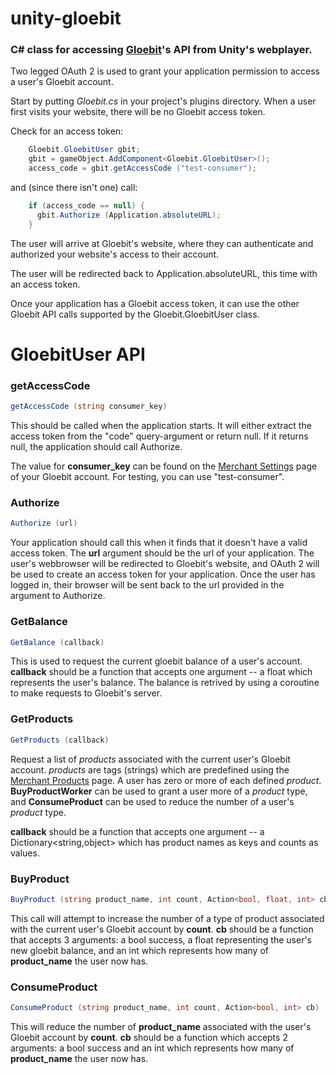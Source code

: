 unity-gloebit
=============

### C# class for accessing [Gloebit](http://docs.gloebit.com/)'s API from Unity's webplayer.

Two legged OAuth 2 is used
to grant your application permission to access a user's Gloebit account.

Start by putting *Gloebit.cs* in your project's plugins directory.
When a user first visits your website, there will be no
Gloebit access token.

Check for an access token:

```C#
    Gloebit.GloebitUser gbit;
    gbit = gameObject.AddComponent<Gloebit.GloebitUser>();
    access_code = gbit.getAccessCode ("test-consumer");
```

and (since there isn't one) call:

```C#
    if (access_code == null) {
      gbit.Authorize (Application.absoluteURL);
    }
```

The user will arrive at Gloebit's website, where they can authenticate
and authorized your website's access to their account.

The user will be redirected back to Application.absoluteURL, this time
with an access token.

Once your application has a Gloebit access token, it can use the other
Gloebit API calls supported by the Gloebit.GloebitUser class.


GloebitUser API
===============

### getAccessCode

```C#
getAccessCode (string consumer_key)
```

This should be called when the application starts.  It will either
extract the access token from the "code" query-argument or return null.  If
it returns null, the application should call Authorize.

The value for **consumer_key** can be found on the
[Merchant Settings](https://www.gloebit.com/merchant-tools/)
page of your Gloebit account.  For testing, you can use "test-consumer".

### Authorize

```C#
Authorize (url)
```

Your application should call this when it finds that it doesn't have a
valid access token.  The **url** argument should be the url of your
application.  The user's webbrowser will be redirected to Gloebit's
website, and OAuth 2 will be used to create an access token for your
application.  Once the user has logged in, their browser will be sent
back to the url provided in the argument to Authorize.

### GetBalance

```C#
GetBalance (callback)
```

This is used to request the current gloebit balance of a user's account.
**callback** should be a function that accepts one argument -- a float which
represents the user's balance.  The balance is retrived by using
a coroutine to make requests to Gloebit's server.


### GetProducts

```C#
GetProducts (callback)
```

Request a list of *products* associated with the current user's Gloebit
account.  *products* are tags (strings) which are predefined using
the [Merchant Products](https://www.gloebit.com/merchant-products) page.
A user has zero or more of each defined *product*.  **BuyProductWorker**
can be used to grant a user more of a *product* type, and **ConsumeProduct**
can be used to reduce the number of a user's *product* type.

**callback** should be a function that accepts one argument -- a
Dictionary<string,object> which has product names as keys and counts
as values.

### BuyProduct

```C#
BuyProduct (string product_name, int count, Action<bool, float, int> cb)
```

This call will attempt to increase the number of a type of product
associated with the current user's Gloebit account by **count**.
**cb** should be a function that accepts 3 arguments: a bool success,
a float representing the user's new gloebit balance, and an int
which represents how many of **product_name** the user now has.

### ConsumeProduct

```C#
ConsumeProduct (string product_name, int count, Action<bool, int> cb)
```

This will reduce the number of **product_name** associated with the user's
Gloebit account by **count**.  **cb** should be a function which accepts
2 arguments: a bool success and an int which represents how many of
**product_name** the user now has.
